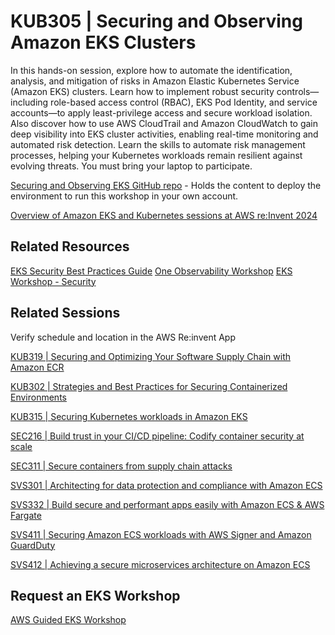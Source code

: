 # KUB305 | Securing and Observing Amazon EKS Clusters

In this hands-on session, explore how to automate the identification, analysis, and mitigation of risks in Amazon Elastic Kubernetes Service (Amazon EKS) clusters. Learn how to implement robust security controls—including role-based access control (RBAC), EKS Pod Identity, and service accounts—to apply least-privilege access and secure workload isolation. Also discover how to use AWS CloudTrail and Amazon CloudWatch to gain deep visibility into EKS cluster activities, enabling real-time monitoring and automated risk detection. Learn the skills to automate risk management processes, helping your Kubernetes workloads remain resilient against evolving threats. You must bring your laptop to participate.

[Securing and Observing EKS GitHub repo](https://github.com/aws-samples/securing-and-observing-eks) - Holds the content to deploy the environment to run this workshop in your own account.

[Overview of Amazon EKS and Kubernetes sessions at AWS re:Invent 2024](https://aws.amazon.com/blogs/containers/amazon-eks-and-kubernetes-sessions-at-aws-reinvent-2024)

## Related Resources

[EKS Security Best Practices Guide](https://docs.aws.amazon.com/eks/latest/best-practices/security.html)
[One Observability Workshop](https://catalog.workshops.aws/observability/en-US)
[EKS Workshop - Security](https://www.eksworkshop.com/docs/security/)

## Related Sessions

Verify schedule and location in the AWS Re:invent App

[KUB319 | Securing and Optimizing Your Software Supply Chain with Amazon ECR](https://registration.awsevents.com/flow/awsevents/reinvent24/sessioncatalog/page/page?search=kub319)

[KUB302 | Strategies and Best Practices for Securing Containerized Environments](https://registration.awsevents.com/flow/awsevents/reinvent24/sessioncatalog/page/page?search=kub302)

[KUB315 | Securing Kubernetes workloads in Amazon EKS](https://registration.awsevents.com/flow/awsevents/reinvent24/sessioncatalog/page/page?search=kub315)

[SEC216 | Build trust in your CI/CD pipeline: Codify container security at scale](https://registration.awsevents.com/flow/awsevents/reinvent24/sessioncatalog/page/page?search=sec216)

[SEC311 | Secure containers from supply chain attacks](https://registration.awsevents.com/flow/awsevents/reinvent24/sessioncatalog/page/page?search=sec311)

[SVS301 | Architecting for data protection and compliance with Amazon ECS](https://registration.awsevents.com/flow/awsevents/reinvent24/sessioncatalog/page/page?search=svs301)

[SVS332 | Build secure and performant apps easily with Amazon ECS & AWS Fargate](https://registration.awsevents.com/flow/awsevents/reinvent24/sessioncatalog/page/page?search=svs332)

[SVS411 | Securing Amazon ECS workloads with AWS Signer and Amazon GuardDuty](https://registration.awsevents.com/flow/awsevents/reinvent24/sessioncatalog/page/page?search=svs411)

[SVS412 | Achieving a secure microservices architecture on Amazon ECS](https://registration.awsevents.com/flow/awsevents/reinvent24/sessioncatalog/page/page?search=svs412)

## Request an EKS Workshop
[AWS Guided EKS Workshop](https://pages.awscloud.com/NAMER-other-PT-eks-workshop-2024-reg.html?trk=93273282-cba3-45ac-932f-841b45264eee&sc_channel=el)
